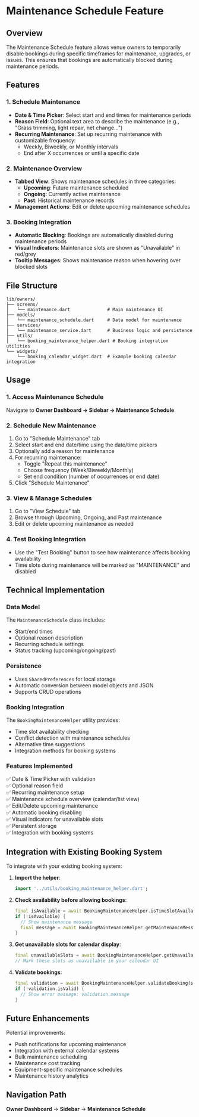 # Maintenance Schedule Feature

## Overview
The Maintenance Schedule feature allows venue owners to temporarily disable bookings during specific timeframes for maintenance, upgrades, or issues. This ensures that bookings are automatically blocked during maintenance periods.

## Features

### 1. Schedule Maintenance
- **Date & Time Picker**: Select start and end times for maintenance periods
- **Reason Field**: Optional text area to describe the maintenance (e.g., "Grass trimming, light repair, net change...")
- **Recurring Maintenance**: Set up recurring maintenance with customizable frequency:
  - Weekly, Biweekly, or Monthly intervals
  - End after X occurrences or until a specific date

### 2. Maintenance Overview
- **Tabbed View**: Shows maintenance schedules in three categories:
  - **Upcoming**: Future maintenance scheduled
  - **Ongoing**: Currently active maintenance
  - **Past**: Historical maintenance records
- **Management Actions**: Edit or delete upcoming maintenance schedules

### 3. Booking Integration
- **Automatic Blocking**: Bookings are automatically disabled during maintenance periods
- **Visual Indicators**: Maintenance slots are shown as "Unavailable" in red/grey
- **Tooltip Messages**: Shows maintenance reason when hovering over blocked slots

## File Structure

```
lib/owners/
├── screens/
│   └── maintenance.dart              # Main maintenance UI
├── models/
│   └── maintenance_schedule.dart     # Data model for maintenance
├── services/
│   └── maintenance_service.dart      # Business logic and persistence
├── utils/
│   └── booking_maintenance_helper.dart # Booking integration utilities
└── widgets/
    └── booking_calendar_widget.dart  # Example booking calendar integration
```

## Usage

### 1. Access Maintenance Schedule
Navigate to **Owner Dashboard → Sidebar → Maintenance Schedule**

### 2. Schedule New Maintenance
1. Go to "Schedule Maintenance" tab
2. Select start and end date/time using the date/time pickers
3. Optionally add a reason for maintenance
4. For recurring maintenance:
   - Toggle "Repeat this maintenance"
   - Choose frequency (Week/Biweekly/Monthly)
   - Set end condition (number of occurrences or end date)
5. Click "Schedule Maintenance"

### 3. View & Manage Schedules
1. Go to "View Schedule" tab
2. Browse through Upcoming, Ongoing, and Past maintenance
3. Edit or delete upcoming maintenance as needed

### 4. Test Booking Integration
- Use the "Test Booking" button to see how maintenance affects booking availability
- Time slots during maintenance will be marked as "MAINTENANCE" and disabled

## Technical Implementation

### Data Model
The `MaintenanceSchedule` class includes:
- Start/end times
- Optional reason description
- Recurring schedule settings
- Status tracking (upcoming/ongoing/past)

### Persistence
- Uses `SharedPreferences` for local storage
- Automatic conversion between model objects and JSON
- Supports CRUD operations

### Booking Integration
The `BookingMaintenanceHelper` utility provides:
- Time slot availability checking
- Conflict detection with maintenance schedules
- Alternative time suggestions
- Integration methods for booking systems

### Features Implemented
✅ Date & Time Picker with validation  
✅ Optional reason field  
✅ Recurring maintenance setup  
✅ Maintenance schedule overview (calendar/list view)  
✅ Edit/Delete upcoming maintenance  
✅ Automatic booking disabling  
✅ Visual indicators for unavailable slots  
✅ Persistent storage  
✅ Integration with booking systems  

## Integration with Existing Booking System

To integrate with your existing booking system:

1. **Import the helper**:
   ```dart
   import '../utils/booking_maintenance_helper.dart';
   ```

2. **Check availability before allowing bookings**:
   ```dart
   final isAvailable = await BookingMaintenanceHelper.isTimeSlotAvailable(startTime, endTime);
   if (!isAvailable) {
     // Show maintenance message
     final message = await BookingMaintenanceHelper.getMaintenanceMessage(startTime, endTime);
   }
   ```

3. **Get unavailable slots for calendar display**:
   ```dart
   final unavailableSlots = await BookingMaintenanceHelper.getUnavailableSlots(date);
   // Mark these slots as unavailable in your calendar UI
   ```

4. **Validate bookings**:
   ```dart
   final validation = await BookingMaintenanceHelper.validateBooking(startTime, endTime);
   if (!validation.isValid) {
     // Show error message: validation.message
   }
   ```

## Future Enhancements

Potential improvements:
- Push notifications for upcoming maintenance
- Integration with external calendar systems
- Bulk maintenance scheduling
- Maintenance cost tracking
- Equipment-specific maintenance schedules
- Maintenance history analytics

## Navigation Path
**Owner Dashboard** → **Sidebar** → **Maintenance Schedule**
